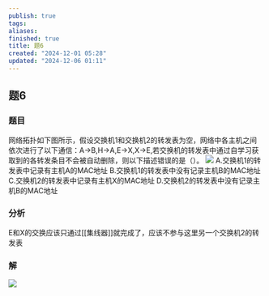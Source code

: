 ```yaml
---
publish: true
tags: 
aliases: 
finished: true
title: 题6
created: "2024-12-01 05:28"
updated: "2024-12-06 01:11"
---
```

## 题6
### 题目
网络拓扑如下图所示，假设交换机1和交换机2的转发表为空，网络中各主机之间依次进行了以下通信：A→B,H→A,E→X,X→E,若交换机的转发表中通过自学习获取到的各转发条目不会被自动删除，则以下描述错误的是（）。
![](https://img.hwenyi.live/202412011320251.webp)
A.交换机1的转发表中记录有主机A的MAC地址
B.交换机1的转发表中没有记录主机B的MAC地址
C.交换机2的转发表中记录有主机X的MAC地址
D.交换机2的转发表中没有记录主机B的MAC地址
### 分析
E和X的交换应该只通过[[集线器]]就完成了，应该不参与这里另一个交换机2的转发表
### 解
![](https://img.hwenyi.live/202412011326444.webp)